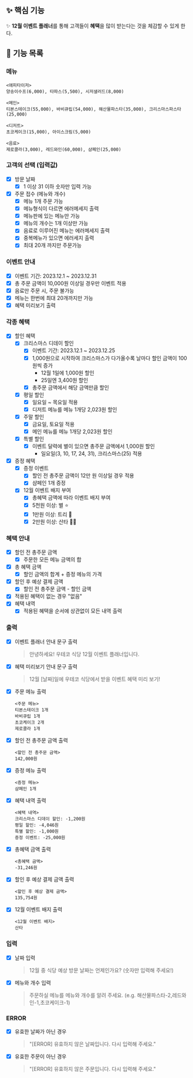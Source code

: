 ## ✨ 핵심 기능

✨ **12월 이벤트 플래너**를 통해 고객들이 **혜택**을 많이 받는다는 것을 체감할 수 있게 한다.

## 🚀 기능 목록

### 메뉴

```
<애피타이저>
양송이수프(6,000), 타파스(5,500), 시저샐러드(8,000)

<메인>
티본스테이크(55,000), 바비큐립(54,000), 해산물파스타(35,000), 크리스마스파스타(25,000)

<디저트>
초코케이크(15,000), 아이스크림(5,000)

<음료>
제로콜라(3,000), 레드와인(60,000), 샴페인(25,000)
```

### 고객의 선택 (입력값)

- [x] 방문 날짜
  - [x] 1 이상 31 이하 숫자만 입력 가능
- [x] 주문 접수 (메뉴와 개수)
  - [x] 메뉴 1개 주문 가능
  - [x] 메뉴형식이 다르면 에러메세지 출력
  - [x] 메뉴판에 있는 메뉴만 가능
  - [x] 메뉴의 개수는 1개 이상만 가능
  - [x] 음료로 이루어진 메뉴는 에러메세지 출력
  - [x] 중복메뉴가 있으면 에러세지 출력
  - [x] 최대 20개 까지만 주문가능

### 이벤트 안내

- [x] 이벤트 기간: 2023.12.1 ~ 2023.12.31
- [x] 총 주문 금액이 10,000원 이상일 경우만 이벤트 적용
- [x] 음료만 주문 시, 주문 불가능
- [x] 메뉴는 한번에 최대 20개까지만 가능
- [x] 혜택 미리보기 출력

### 각종 혜택

- [x] 할인 혜택
  - [x] 크리스마스 디데이 할인
    - [x] 이벤트 기간: 2023.12.1 ~ 2023.12.25
    - [x] 1,000원으로 시작하여 크리스마스가 다가올수록 날마다 할인 금액이 100원씩 증가
      - 12월 1일에 1,000원 할인
      - 25일엔 3,400원 할인
    - [x] 총주문 금액에서 해당 금액만큼 할인
  - [x] 평일 할인
    - [x] 일요일 ~ 목요일 적용
    - [x] 디저트 메뉴를 메뉴 1개당 2,023원 할인
  - [x] 주말 할인
    - [x] 금요일, 토요일 적용
    - [x] 메인 메뉴를 메뉴 1개당 2,023원 할인
  - [x] 특별 할인
    - [x] 이벤트 달력에 별이 있으면 총주문 금액에서 1,000원 할인
      - 일요일(3, 10, 17, 24, 31), 크리스마스(25) 적용
- [x] 증정 혜택
  - [x] 증정 이벤트
    - [x] 할인 전 총주문 금액이 12만 원 이상일 경우 적용
    - [x] 샴페인 1개 증정
  - [x] 12월 이벤트 배지 부여
    - [x] 총혜택 금액에 따라 이벤트 배지 부여
    - [x] 5천원 이상: 별 ⭐️
    - [x] 1만원 이상: 트리 🎄
    - [x] 2만원 이상: 산타 🎅🏻

### 혜택 안내

- [x] 할인 전 총주문 금액
  - [x] 주문한 모든 메뉴 금액의 합
- [x] 총 혜택 금액
  - [x] 할인 금액의 합계 + 증정 메뉴의 가격
- [x] 할인 후 예상 결제 금액
  - [x] 할인 전 총주문 금액 - 할인 금액
- [x] 적용된 혜택이 없는 경우 "없음"
- [x] 혜택 내역
  - [x] 적용된 혜택을 순서에 상관없이 모든 내역 출력

### 출력

- [x] 이벤트 플래너 안내 문구 출력
  > 안녕하세요! 우테코 식당 12월 이벤트 플래너입니다.
- [x] 혜택 미리보기 안내 문구 출력
  > 12월 [날짜]일에 우테코 식당에서 받을 이벤트 혜택 미리 보기!
- [x] 주문 메뉴 출력
  ```
  <주문 메뉴>
  티본스테이크 1개
  바비큐립 1개
  초코케이크 2개
  제로콜라 1개
  ```
- [x] 할인 전 총주문 금액 출력
  ```
  <할인 전 총주문 금액>
  142,000원
  ```
- [x] 증정 메뉴 출력
  ```
  <증정 메뉴>
  샴페인 1개
  ```
- [x] 혜택 내역 출력
  ```
  <혜택 내역>
  크리스마스 디데이 할인: -1,200원
  평일 할인: -4,046원
  특별 할인: -1,000원
  증정 이벤트: -25,000원
  ```
- [x] 총혜택 금액 출력
  ```
  <총혜택 금액>
  -31,246원
  ```
- [x] 할인 후 예상 결제 금액 출력
  ```
  <할인 후 예상 결제 금액>
  135,754원
  ```
- [x] 12월 이벤트 배지 출력
  ```
  <12월 이벤트 배지>
  산타
  ```

### 입력

- [x] 날짜 입력
  > 12월 중 식당 예상 방문 날짜는 언제인가요? (숫자만 입력해 주세요!)
- [x] 메뉴와 개수 입력
  > 주문하실 메뉴를 메뉴와 개수를 알려 주세요. (e.g. 해산물파스타-2,레드와인-1,초코케이크-1)

### ERROR

- [x] 유효한 날짜가 아닌 경우
  > "[ERROR] 유효하지 않은 날짜입니다. 다시 입력해 주세요."
- [x] 유효한 주문이 아닌 경우
  > "[ERROR] 유효하지 않은 주문입니다. 다시 입력해 주세요."
